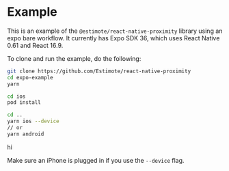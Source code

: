 # Example

This is an example of the `@estimote/react-native-proximity` library using an expo bare workflow. It currently has Expo SDK 36, which uses React Native 0.61 and React 16.9.

To clone and run the example, do the following:

```sh
git clone https://github.com/Estimote/react-native-proximity
cd expo-example
yarn

cd ios
pod install

cd ..
yarn ios --device
// or
yarn android
```

hi

Make sure an iPhone is plugged in if you use the `--device` flag.
